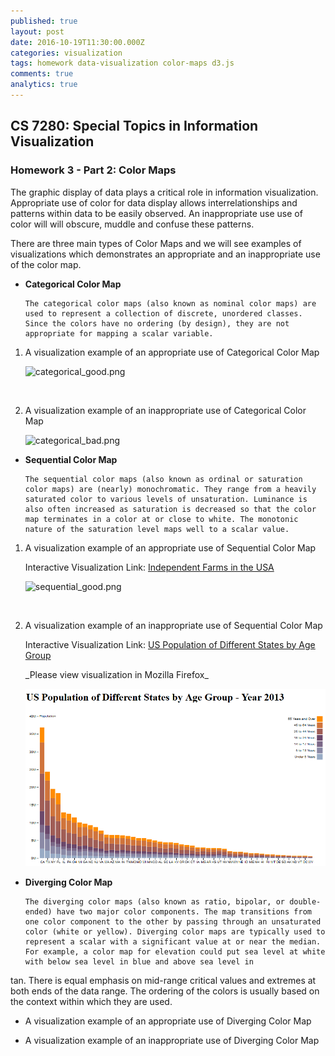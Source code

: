 ```yaml
---
published: true
layout: post
date: 2016-10-19T11:30:00.000Z
categories: visualization
tags: homework data-visualization color-maps d3.js
comments: true
analytics: true
---
```

## CS 7280: Special Topics in Information Visualization
### Homework 3 - Part 2: Color Maps

The graphic display of data plays a critical role in information visualization. Appropriate use of color for data display allows interrelationships and patterns within data to be easily observed. An inappropriate use use of color will  will obscure, muddle and confuse these patterns. 

There are three main types of Color Maps and we will see examples of visualizations which demonstrates an appropriate and an inappropriate use of the color map.

- **Categorical Color Map**

      The categorical color maps (also known as nominal color maps) are used to represent a collection of discrete, unordered classes. Since the colors have no ordering (by design), they are not appropriate for mapping a scalar variable.
      
1. A visualization example of an appropriate use of Categorical Color Map

    <p><img src="../../assets/images/categorical_good.png" alt="categorical_good.png" /></p>

    </br>
2. A visualization example of an inappropriate use of Categorical Color Map
      <p><img src="../../assets/images/categorical_bad.png" alt="categorical_bad.png" /></p>
    

- **Sequential Color Map**
  
      The sequential color maps (also known as ordinal or saturation color maps) are (nearly) monochromatic. They range from a heavily saturated color to various levels of unsaturation. Luminance is also often increased as saturation is decreased so that the color map terminates in a color at or close to white. The monotonic nature of the saturation level maps well to a scalar value.

 1. A visualization example of an appropriate use of Sequential Color Map

      <p>Interactive Visualization Link: <a href="http://htmlpreview.github.io/?https://github.com/harshalisingh/harshalisingh.github.io/blob/master/_posts/sequential/good.html" target="_blank">Independent Farms in the USA</a></p>

      <p><img src="../../assets/images/sequential_good.PNG" alt="sequential_good.png" /></p>

      </br>
 2. A visualization example of an inappropriate use of Sequential Color Map

       <p>Interactive Visualization Link: <a href="http://htmlpreview.github.io/?https://github.com/harshalisingh/harshalisingh.github.io/blob/master/_posts/sequential/bad.html" target="_blank">US Population of Different States by Age Group</a></p>
       _Please view visualization in Mozilla Firefox_

      <p><img src="https://github.com/harshalisingh/harshalisingh.github.io/blob/master/assets/images/sequential_bad.PNG" alt="sequential_bad.png" /></p>
  
  
- **Diverging Color Map**
 
      The diverging color maps (also known as ratio, bipolar, or double-ended) have two major color components. The map transitions from one color component to the other by passing through an unsaturated color (white or yellow). Diverging color maps are typically used to represent a scalar with a significant value at or near the median. For example, a color map for elevation could put sea level at white with below sea level in blue and above sea level in
tan. There is equal emphasis on mid-range critical values and extremes at both ends of the data range. The ordering of the colors is usually based on the context within which they are used.

- A visualization example of an appropriate use of Diverging Color Map
    
- A visualization example of an inappropriate use of Diverging Color Map
